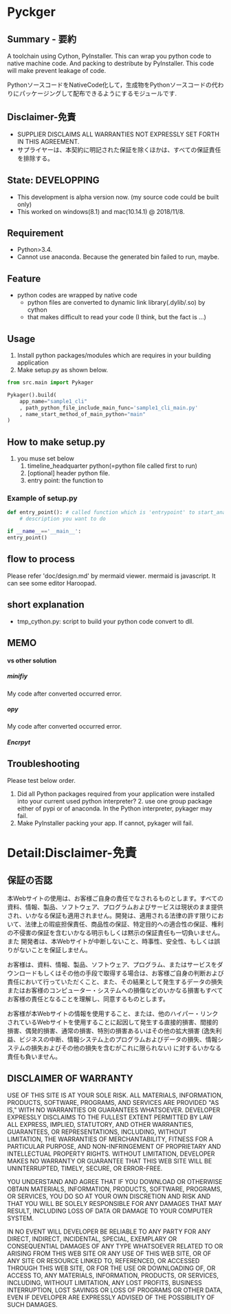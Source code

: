 # Pyckger

## Summary - 要約

A toolchain using Cython, PyInstaller. This can wrap you python code to native machine code. And packing to destribute by PyInstaller.
This code will make prevent leakage of code.

PythonソースコードをNativeCode化して，生成物をPythonソースコードの代わりにパッケージングして配布できるようにするモジュールです.

## Disclaimer-免責
- SUPPLIER DISCLAIMS ALL WARRANTIES NOT EXPRESSLY SET FORTH IN THIS AGREEMENT.
- サプライヤーは、本契約に明記された保証を除くほかは、すべての保証責任を排除する。

## State: DEVELOPPING
- This development is alpha version now. (my source code could be built only)
- This worked on windows(8.1) and mac(10.14.1) @ 2018/11/8.

## Requirement
- Python>3.4.
- Cannot use anaconda. Because the generated bin failed to run, maybe.

## Feature
- python codes are wrapped by native code
  - python files are converted to dynamic link library(.dylib/.so) by cython
  - that makes difficult to read your code (I think, but the fact is ...)

## Usage

1. Install python packages/modules which are requires in your building application
2. Make setup.py as shown below.
```python
from src.main import Pykager

Pykager().build(
    app_name="sample1_cli"
    , path_python_file_include_main_func='sample1_cli_main.py'
    , name_start_method_of_main_python="main"
)
```

## How to make setup.py

1. you muse set below
   1. timeline_headquarter python(=python file called first to run)
   2. [optional] header python file.
   3. entry point: the function to

### Example of setup.py

```mymain.py
def entry_point(): # called function which is 'entrypoint' to start_analysis your program.
    # description you want to do

if __name__=='__main__':
entry_point()
```

## flow to process
Please refer 'doc/design.md' by mermaid viewer. mermaid is javascript. It can see some editor Haroopad.

## short explanation
- tmp_cython.py: script to build your python code convert to dll.



## MEMO

#### vs other solution

##### minifiy
My code after converted occurred error.

##### opy
My code after converted occurred error.

##### Encrpyt



## Troubleshooting


Please test below order.
1. Did all Python packages required from your application were installed into your current used python interpreter?
   2. use one group package either of pypi or of anaconda. In the Python interpreter, pykager may fail.
2. Make PyInstaller packing your app. If cannot, pykager will fail.

# Detail:Disclaimer-免責

## 保証の否認
本Webサイトの使用は、お客様ご自身の責任でなされるものとします。すべての資料、情報、製品、ソフトウェア、プログラムおよびサービスは現状のまま提供され、いかなる保証も適用されません。開発は、適用される法律の許す限りにおいて、法律上の瑕疵担保責任、商品性の保証、特定目的への適合性の保証、権利の不侵害の保証を含むいかなる明示もしくは黙示の保証責任も一切負いません。また 開発者は、本Webサイトが中断しないこと、時事性、安全性、もしくは誤りがないことを保証しません。

お客様は、資料、情報、製品、ソフトウェア、プログラム、またはサービスをダウンロードもしくはその他の手段で取得する場合は、お客様ご自身の判断および責任において行っていただくこと、また、その結果として発生するデータの損失またはお客様のコンピューター・システムへの損傷などのいかなる損害もすべてお客様の責任となることを理解し、同意するものとします。

お客様が本Webサイトの情報を使用すること、または、他のハイパー・リンクされているWebサイトを使用することに起因して発生する直接的損害、間接的損害、偶発的損害、通常の損害、特別の損害あるいはその他の拡大損害 (逸失利益、ビジネスの中断、情報システム上のプログラムおよびデータの損失、情報システムの損失およびその他の損失を含むがこれに限られない) に対するいかなる責任も負いません。



## DISCLAIMER OF WARRANTY
USE OF THIS SITE IS AT YOUR SOLE RISK. ALL MATERIALS, INFORMATION, PRODUCTS, SOFTWARE, PROGRAMS, AND SERVICES ARE PROVIDED "AS IS," WITH NO WARRANTIES OR GUARANTEES WHATSOEVER. DEVELOPER EXPRESSLY DISCLAIMS TO THE FULLEST EXTENT PERMITTED BY LAW ALL EXPRESS, IMPLIED, STATUTORY, AND OTHER WARRANTIES, GUARANTEES, OR REPRESENTATIONS, INCLUDING, WITHOUT LIMITATION, THE WARRANTIES OF MERCHANTABILITY, FITNESS FOR A PARTICULAR PURPOSE, AND NON-INFRINGEMENT OF PROPRIETARY AND INTELLECTUAL PROPERTY RIGHTS. WITHOUT LIMITATION, DEVELOPER MAKES NO WARRANTY OR GUARANTEE THAT THIS WEB SITE WILL BE UNINTERRUPTED, TIMELY, SECURE, OR ERROR-FREE.

YOU UNDERSTAND AND AGREE THAT IF YOU DOWNLOAD OR OTHERWISE OBTAIN MATERIALS, INFORMATION, PRODUCTS, SOFTWARE, PROGRAMS, OR SERVICES, YOU DO SO AT YOUR OWN DISCRETION AND RISK AND THAT YOU WILL BE SOLELY RESPONSIBLE FOR ANY DAMAGES THAT MAY RESULT, INCLUDING LOSS OF DATA OR DAMAGE TO YOUR COMPUTER SYSTEM.

IN NO EVENT WILL DEVELOPER BE RELIABLE TO ANY PARTY FOR ANY DIRECT, INDIRECT, INCIDENTAL, SPECIAL, EXEMPLARY OR CONSEQUENTIAL DAMAGES OF ANY TYPE WHATSOEVER RELATED TO OR ARISING FROM THIS WEB SITE OR ANY USE OF THIS WEB SITE, OR OF ANY SITE OR RESOURCE LINKED TO, REFERENCED, OR ACCESSED THROUGH THIS WEB SITE, OR FOR THE USE OR DOWNLOADING OF, OR ACCESS TO, ANY MATERIALS, INFORMATION, PRODUCTS, OR SERVICES, INCLUDING, WITHOUT LIMITATION, ANY LOST PROFITS, BUSINESS INTERRUPTION, LOST SAVINGS OR LOSS OF PROGRAMS OR OTHER DATA, EVEN IF DEVELOPER ARE EXPRESSLY ADVISED OF THE POSSIBILITY OF SUCH DAMAGES.




